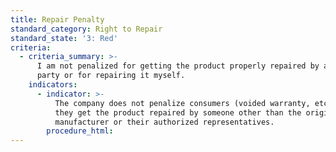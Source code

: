 ```yaml
---
title: Repair Penalty
standard_category: Right to Repair
standard_state: '3: Red'
criteria:
  - criteria_summary: >-
      I am not penalized for getting the product properly repaired by a third
      party or for repairing it myself.
    indicators:
      - indicator: >-
          The company does not penalize consumers (voided warranty, etc.) if
          they get the product repaired by someone other than the original
          manufacturer or their authorized representatives.
        procedure_html:
---
```


